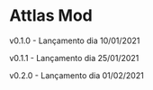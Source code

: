 # Attlas Mod

v0.1.0 - Lançamento dia 10/01/2021

v0.1.1 - Lançamento dia 25/01/2021

v0.2.0 - Lançamento dia 01/02/2021

